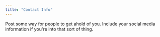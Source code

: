 ```yaml
---
title: "Contact Info"
---
```


Post some way for people to get ahold of you.
Include your social media information if you're into that sort of thing.
